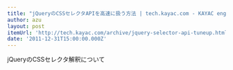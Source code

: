 ```yaml
---
title: "jQueryのCSSセレクタAPIを高速に扱う方法 | tech.kayac.com - KAYAC engineers' blog"
author: azu
layout: post
itemUrl: 'http://tech.kayac.com/archive/jquery-selector-api-tuneup.html'
date: '2011-12-31T15:00:00.000Z'
---
```

jQueryのCSSセレクタ解釈について



